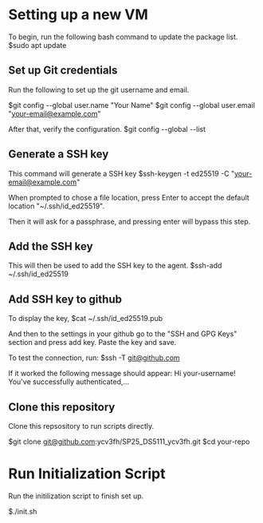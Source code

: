 # Setting up a new VM
To begin, run the following bash command to update the package list.
$sudo apt update

## Set up Git credentials
Run the following to set up the git username and email. 

$git config --global user.name "Your Name"
$git config --global user.email "your-email@example.com"

After that, verify the configuration.
$git config --global --list

## Generate a SSH key
This command will generate a SSH key
$ssh-keygen -t ed25519 -C "your-email@example.com"

When prompted to chose a file location, press Enter to accept the default location "~/.ssh/id_ed25519".

Then it will ask for a passphrase, and pressing enter will bypass this step.

## Add the SSH key
This will then be used to add the SSH key to the agent.
$ssh-add ~/.ssh/id_ed25519

## Add SSH key to github
To display the key, 
$cat ~/.ssh/id_ed25519.pub

And then to the settings in your github go to the "SSH and GPG Keys" section and press add key. Paste the key and save.

To test the connection, run:
$ssh -T git@github.com

If it worked the following message should appear: Hi your-username! You've successfully authenticated,...

## Clone this repository
Clone this repsository to run scripts directly.

$git clone git@github.com:ycv3fh/SP25_DS5111_ycv3fh.git
$cd your-repo

# Run Initialization Script
Run the initilization script to finish set up.

$./init.sh
